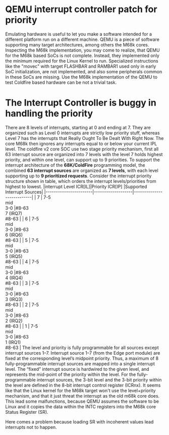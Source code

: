 # QEMU  interrupt controller patch for priority
Emulating hardware is useful to let you make a software intended for a different platform run on a different machine. QEMU is a piece of software supporting many target architectures, among others the M68k cores. Inspecting the M68k implementation, you may come to realize, that QEMU for the M68k based SoCs is not complete. Instead, they implemented only the minimum required for the Linux Kernel to run. Specialized instructions like the "movec"  with target FLASHBAR and RAMBAR1 used only in early SoC initialization, are not implemented, and also some peripherals common in these SoCs are missing. Use the M68k implementation of the QEMU to test Coldfire based hardware can be not a trivial task.

# The Interrupt Controller is buggy in handling the priority
There are 8 levels of interrupts, starting at 0 and ending at 7. They are organized such as Level 0 interrupts are strictly low priority stuff,  whereas Level 7 has the interrupts that Really Ought To Be Dealt With Right Now. The core M68k then ignores any interrupts equal to or below your current IPL level. The coldfire v2 core SOC use two stage priority mechanism, first all 63 interrupt source are organized into 7 levels with the level 7 holds highest priority, and within one level, can support up to 9 priorities. 
To support the interrupt architecture of the **68K/ColdFire** programming model, the combined **63 interrupt sources** are organized as **7 levels**, with each level supporting up to **9 prioritized requests**. Consider the interrupt priority structure shown in table, which orders the interrupt levels/priorities from highest to lowest.
|interrupt Level ICR[IL]|Priority ICR[IP]   |Supported Interrupt Sources|
|-----------------------|-------------------|---------------------------|
| 7                     | 7-5<br>mid<br>3-0 |#8-63<br>7 (IRQ7)<br>#8-63 |
| 6                     | 7-5<br>mid<br>3-0 |#8-63<br>6 (IRQ6)<br>#8-63 |
| 5                     | 7-5<br>mid<br>3-0 |#8-63<br>5 (IRQ5)<br>#8-63 |
| 4                     | 7-5<br>mid<br>3-0 |#8-63<br>4 (IRQ4)<br>#8-63 |
| 3                     | 7-5<br>mid<br>3-0 |#8-63<br>3 (IRQ3)<br>#8-63 |
| 2                     | 7-5<br>mid<br>3-0 |#8-63<br>2 (IRQ2)<br>#8-63 |
| 1                     | 7-5<br>mid<br>3-0 |#8-63<br>1 (IRQ1)<br>#8-63 |
The level and priority is fully programmable for all sources except interrupt sources 1–7. Interrupt source 1–7 (from the Edge port module) are fixed at the corresponding level’s midpoint priority. Thus, a maximum of 8 fully-programmable interrupt sources are mapped into a single interrupt level.
The “fixed” interrupt source is hardwired to the given level, and represents the mid-point of the priority within the level. For the fully-programmable interrupt sources, the 3-bit level and the 3-bit priority within the level are defined in the 8-bit interrupt control register (ICRnx).
It seems like that the Linux kernel for the M68k target won't use the level+priority mechanism, and that it just threat the interrupt as the old m68k core does. This lead some malfunctions, because QEMU assumes the software to be Linux and it copies the data within the INTC registers into the M68k core Status Register (SR).

Here comes a problem because loading SR with incoherent values lead interrupts not to happen.



